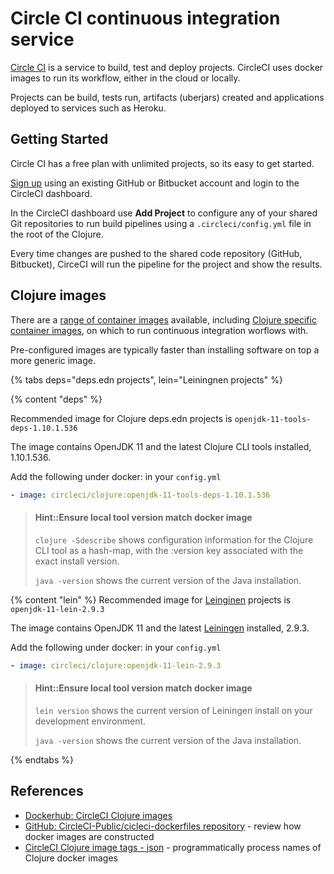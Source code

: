 # Circle CI continuous integration service
[Circle CI](https://circleci.com/product/) is a service to build, test and deploy projects.  CircleCI uses docker images to run its workflow, either in the cloud or locally.

Projects can be build, tests run, artifacts (uberjars) created and applications deployed to services such as Heroku.


## Getting Started
Circle CI has a free plan with unlimited projects, so its easy to get started.

[Sign up](https://circleci.com/signup/) using an existing GitHub or Bitbucket account and login to the CircleCI dashboard.

In the CircleCI dashboard use **Add Project** to configure any of your shared Git repositories to run build pipelines using a `.circleci/config.yml` file in the root of the Clojure.

Every time changes are pushed to the shared code repository (GitHub, Bitbucket), CirceCI will run the pipeline for the project and show the results.

## Clojure images
There are a [range of container images](https://circleci.com/docs/2.0/circleci-images/#clojure) available, including [Clojure specific container images](https://circleci.com/docs/2.0/circleci-images/#clojure), on which to run continuous integration worflows with.

Pre-configured images are typically faster than installing software on top a more generic image.

{% tabs deps="deps.edn projects", lein="Leiningnen projects" %}

{% content "deps" %}

Recommended image for Clojure deps.edn projects is `openjdk-11-tools-deps-1.10.1.536`

The image contains OpenJDK 11 and the latest Clojure CLI tools installed, 1.10.1.536.

Add the following under docker: in your `config.yml`

```yaml
- image: circleci/clojure:openjdk-11-tools-deps-1.10.1.536
```

> #### Hint::Ensure local tool version match docker image
> `clojure -Sdescribe` shows configuration information for the Clojure CLI tool as a hash-map, with the :version key associated with the exact install version.
>
> `java -version` shows the current version of the Java installation.


{% content "lein" %}
Recommended image for [Leinginen](https://leiningen.org/) projects is `openjdk-11-lein-2.9.3`

The image contains OpenJDK 11 and the latest [Leiningen](https://leiningen.org/) installed, 2.9.3.

Add the following under docker: in your `config.yml`

```yaml
- image: circleci/clojure:openjdk-11-lein-2.9.3
```

> #### Hint::Ensure local tool version match docker image
> `lein version` shows the current version of Leiningen install on your development environment.
>
> `java -version` shows the current version of the Java installation.

{% endtabs %}


## References
* [Dockerhub: CircleCI Clojure images](https://hub.docker.com/r/circleci/clojure)
* [GitHub: CircleCI-Public/cicleci-dockerfiles repository](https://hub.docker.com/r/circleci/clojure) - review how docker images are constructed
* [CircleCI Clojure image tags - json](https://circleci.com/docs/2.0/docker-image-tags.json) - programmatically process names of Clojure docker images
